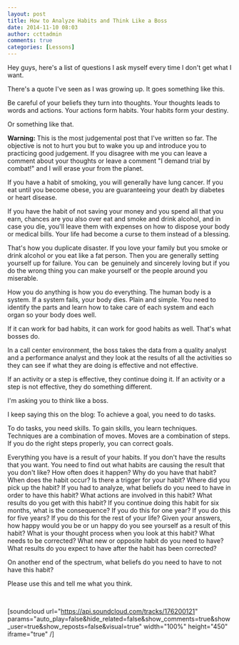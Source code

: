 ```yaml
---
layout: post
title: How to Analyze Habits and Think Like a Boss
date: 2014-11-10 08:03
author: ccttadmin
comments: true
categories: [Lessons]
---
```

Hey guys, here's a list of questions I ask myself every time I don't get what I want.

There's a quote I've seen as I was growing up. It goes something like this.

Be careful of your beliefs they turn into thoughts.
Your thoughts leads to words and actions.
Your actions form habits.
Your habits form your destiny.

Or something like that.

<strong>Warning:</strong> This is the most judgemental post that I've written so far. The objective is not to hurt you but to wake you up and introduce you to practicing good judgement. If you disagree with me you can leave a comment about your thoughts or leave a comment "I demand trial by combat!" and I will erase your from the planet.

If you have a habit of smoking, you will generally have lung cancer.
If you eat until you become obese, you are guaranteeing your death by diabetes or heart disease.

If you have the habit of not saving your money and you spend all that you earn, chances are you also over eat and smoke and drink alcohol, and in case you die, you'll leave them with expenses on how to dispose your body or medical bills. Your life had become a curse to them instead of a blessing.

That's how you duplicate disaster. If you love your family but you smoke or drink alcohol or you eat like a fat person. Then you are generally setting yourself up for failure.
You can  be genuinely and sincerely loving but if you do the wrong thing you can make yourself or the people around you miserable.

How you do anything is how you do everything. The human body is a system. If a system fails, your body dies. Plain and simple. You need to identify the parts and learn how to take care of each system and each organ so your body does well.

If it can work for bad habits, it can work for good habits as well. That's what bosses do.

In a call center environment, the boss takes the data from a quality analyst and a performance analyst and they look at the results of all the activities so they can see if what they are doing is effective and not effective.

If an activity or a step is effective, they continue doing it.
If an activity or a step is not effective, they do something different.

I'm asking you to think like a boss.

I keep saying this on the blog:
To achieve a goal, you need to do tasks.

To do tasks, you need skills.
To gain skills, you learn techniques.
Techniques are a combination of moves.
Moves are a combination of steps.
If you do the right steps properly, you can correct goals.

Everything you have is a result of your habits.
If you don't have the results that you want. You need to find out what habits are causing the result that you don't like?
How often does it happen?
Why do you have that habit?
When does the habit occur?
Is there a trigger for your habit?
Where did you pick up the habit?
If you had to analyze, what beliefs do you need to have in order to have this habit?
What actions are involved in this habit?
What results do you get with this habit?
If you continue doing this habit for six months, what is the consequence? If you do this for one year?
If you do this for five years?
If you do this for the rest of your life?
Given your answers, how happy would you be or un happy do you see yourself as a result of this habit?
What is your thought process when you look at this habit?
What needs to be corrected?
What new or opposite habit do you need to have?
What results do you expect to have after the habit has been corrected?

On another end of the spectrum, what beliefs do you need to have to not have this habit?

Please use this and tell me what you think.

&nbsp;

[soundcloud url="https://api.soundcloud.com/tracks/176200121" params="auto_play=false&amp;hide_related=false&amp;show_comments=true&amp;show_user=true&amp;show_reposts=false&amp;visual=true" width="100%" height="450" iframe="true" /]
